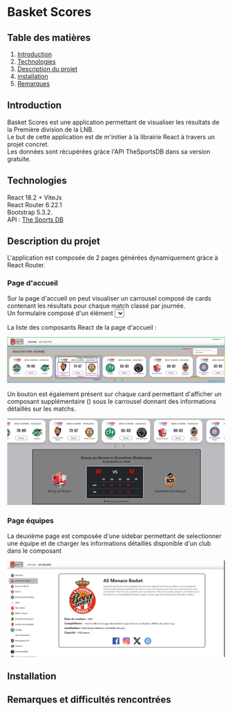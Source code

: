 # Basket Scores

## Table des matières 

1. [Introduction](#Introduction)
2. [Technologies](#Technologies)
3. [Description du projet](#Description)
5. [installation](#Installation)
6. [Remarques](#Remarques)

## Introduction

Basket Scores est une application permettant de visualiser les résultats de la Première division de la LNB.  
Le but de cette application est de m'initier à la librairie React à travers un projet concret.  
Les données sont récupérées gràce l'API TheSportsDB dans sa version gratuite.  

## Technologies 

React 18.2 + ViteJs  
React Router 6.22.1  
Bootstrap 5.3.2.  
API : [The Sports DB](https://www.thesportsdb.com/)  

## Description du projet

L'application est composée de 2 pages générées dynamiquement gràce à React Router.

### Page d'accueil

Sur la page d'accueil on peut visualiser un carrousel composé de cards contenant les résultats pour chaque match classé par journée.  
Un formulaire composé d'un élément <select> permet à l'utilisateur de sélectionner une journée à afficher. Au clique, la liste des cards est actualisé.  
![Screenshot of a comment on a GitHub issue showing an image, added in the Markdown, of an Octocat smiling and raising a tentacle.](https://myoctocat.com/assets/images/base-octocat.svg)
![capture d'écran de l'application Basket Score, montrant le caroussel affichant les résultats des matchs par journée](/annexes/capture_ecran_accueil_carrousel.png)  

La liste des composants React de la page d'accueil :  

![Liste des composants React de la page d'accueil](/annexes/composants_react_accueil.jpg)  

Un bouton est également présent sur chaque card permettant d'afficher un composant supplémentaire (<EventDetails />) sous le carrousel donnant des informations détaillés sur les matchs.

![affichage du composant eventDetails](/annexes/affichage_composant_eventdetails.png)  

### Page équipes

La deuxième page est composée d'une sidebar permettant de selectionner une équipe et de charger les informations détaillés disponible d'un club dans le composant <Teamdetails />  

![capture d'écran de l'application Basket Score, page équipes](/annexes/capture_ecran_page_equipes.png)  

## Installation

## Remarques et difficultés rencontrées

